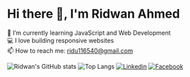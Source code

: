 
# Hi there 👋, I'm Ridwan Ahmed
🌱 I’m currently learning JavaScript and Web Development  
💻 I love building responsive websites  
📫 How to reach me: ridu116540@gmail.com  

![Ridwan's GitHub stats](https://github-readme-stats.vercel.app/api?username=ridu101&show_icons=true&theme=radical)
![Top Langs](https://github-readme-stats.vercel.app/api/top-langs/?username=ridu101&layout=compact&theme=tokyonight)
[![Linkedin](https://img.shields.io/badge/LinkedIn-blue?style=flat&logo=linkedin)](https://linkedin.com/in/your-link)
[![Facebook](https://img.shields.io/badge/Facebook-1877F2?style=flat&logo=facebook&logoColor=white)](https://facebook.com/your-link)

